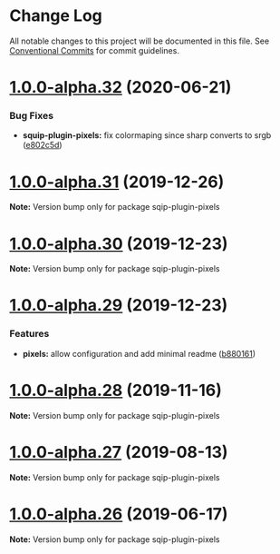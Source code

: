 # Change Log

All notable changes to this project will be documented in this file.
See [Conventional Commits](https://conventionalcommits.org) for commit guidelines.

# [1.0.0-alpha.32](https://github.com/axe312ger/sqip/compare/sqip-plugin-pixels@1.0.0-alpha.31...sqip-plugin-pixels@1.0.0-alpha.32) (2020-06-21)


### Bug Fixes

* **squip-plugin-pixels:** fix colormaping since sharp converts to srgb ([e802c5d](https://github.com/axe312ger/sqip/commit/e802c5d5f233e4f2bdb1100c097a4b7d57f6edca))





# [1.0.0-alpha.31](https://github.com/axe312ger/sqip/compare/sqip-plugin-pixels@1.0.0-alpha.30...sqip-plugin-pixels@1.0.0-alpha.31) (2019-12-26)

**Note:** Version bump only for package sqip-plugin-pixels





# [1.0.0-alpha.30](https://github.com/axe312ger/sqip/compare/sqip-plugin-pixels@1.0.0-alpha.29...sqip-plugin-pixels@1.0.0-alpha.30) (2019-12-23)

**Note:** Version bump only for package sqip-plugin-pixels





# [1.0.0-alpha.29](https://github.com/axe312ger/sqip/compare/sqip-plugin-pixels@1.0.0-alpha.28...sqip-plugin-pixels@1.0.0-alpha.29) (2019-12-23)


### Features

* **pixels:** allow configuration and add minimal readme ([b880161](https://github.com/axe312ger/sqip/commit/b880161faa0a53601cd98bc81c899542070587aa))





# [1.0.0-alpha.28](https://github.com/axe312ger/sqip/compare/sqip-plugin-pixels@1.0.0-alpha.27...sqip-plugin-pixels@1.0.0-alpha.28) (2019-11-16)

**Note:** Version bump only for package sqip-plugin-pixels





# [1.0.0-alpha.27](https://github.com/axe312ger/sqip/compare/sqip-plugin-pixels@1.0.0-alpha.26...sqip-plugin-pixels@1.0.0-alpha.27) (2019-08-13)

**Note:** Version bump only for package sqip-plugin-pixels





# [1.0.0-alpha.26](https://github.com/axe312ger/sqip/compare/sqip-plugin-pixels@1.0.0-alpha.25...sqip-plugin-pixels@1.0.0-alpha.26) (2019-06-17)

**Note:** Version bump only for package sqip-plugin-pixels
